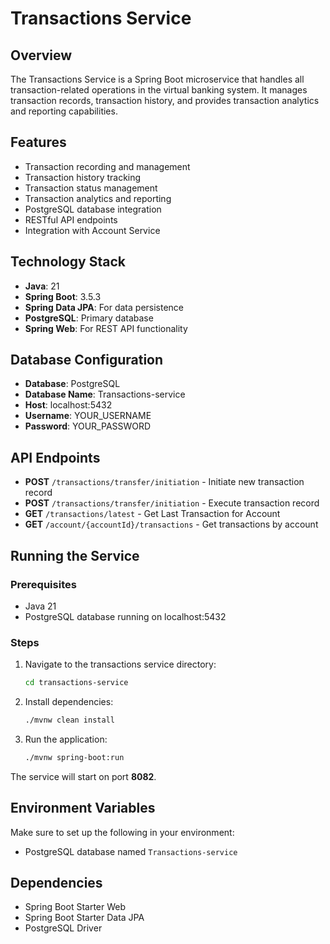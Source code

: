 # Transactions Service

## Overview
The Transactions Service is a Spring Boot microservice that handles all transaction-related operations in the virtual banking system. It manages transaction records, transaction history, and provides transaction analytics and reporting capabilities.

## Features
- Transaction recording and management
- Transaction history tracking
- Transaction status management
- Transaction analytics and reporting
- PostgreSQL database integration
- RESTful API endpoints
- Integration with Account Service

## Technology Stack
- **Java**: 21
- **Spring Boot**: 3.5.3
- **Spring Data JPA**: For data persistence
- **PostgreSQL**: Primary database
- **Spring Web**: For REST API functionality

## Database Configuration
- **Database**: PostgreSQL
- **Database Name**: Transactions-service
- **Host**: localhost:5432
- **Username**: YOUR_USERNAME
- **Password**: YOUR_PASSWORD

## API Endpoints
- **POST** `/transactions/transfer/initiation` - Initiate new transaction record
- **POST** `/transactions/transfer/initiation` - Execute transaction record
- **GET** `/transactions/latest` - Get Last Transaction for Account
- **GET** `/account/{accountId}/transactions` - Get transactions by account


## Running the Service

### Prerequisites
- Java 21
- PostgreSQL database running on localhost:5432

### Steps
1. Navigate to the transactions service directory:
   ```bash
   cd transactions-service
   ```

2. Install dependencies:
   ```bash
   ./mvnw clean install
   ```

3. Run the application:
   ```bash
   ./mvnw spring-boot:run
   ```

The service will start on port **8082**.

## Environment Variables
Make sure to set up the following in your environment:
- PostgreSQL database named `Transactions-service`

## Dependencies
- Spring Boot Starter Web
- Spring Boot Starter Data JPA
- PostgreSQL Driver
